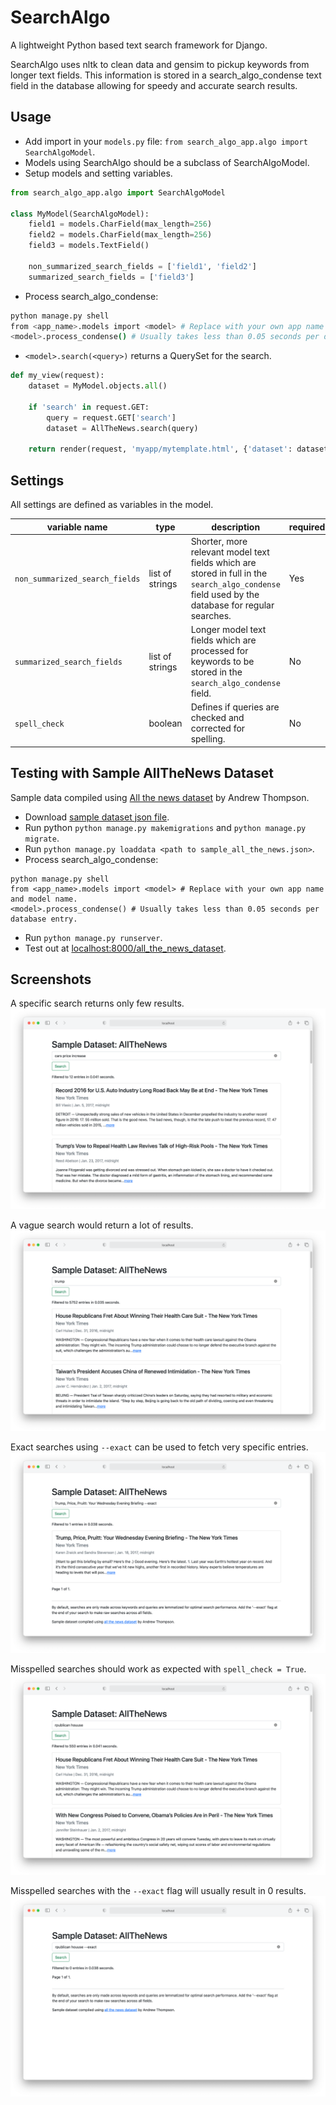 # SearchAlgo
A lightweight Python based text search framework for Django.

SearchAlgo uses nltk to clean data and gensim to pickup keywords from longer text fields. This information is stored in a search_algo_condense text field in the database allowing for speedy and accurate search results.

## Usage
* Add import in your `models.py` file: `from search_algo_app.algo import SearchAlgoModel`.
* Models using SearchAlgo should be a subclass of SearchAlgoModel.
* Setup models and setting variables.
```python 
from search_algo_app.algo import SearchAlgoModel

class MyModel(SearchAlgoModel):
    field1 = models.CharField(max_length=256)
    field2 = models.CharField(max_length=256)
    field3 = models.TextField()

    non_summarized_search_fields = ['field1', 'field2']
    summarized_search_fields = ['field3']
```
* Process search_algo_condense:
```bash
python manage.py shell
from <app_name>.models import <model> # Replace with your own app name and model name.
<model>.process_condense() # Usually takes less than 0.05 seconds per database entry.
```
* `<model>.search(<query>)` returns a QuerySet for the search.
```python
def my_view(request):
    dataset = MyModel.objects.all()

    if 'search' in request.GET:
        query = request.GET['search']
        dataset = AllTheNews.search(query)

    return render(request, 'myapp/mytemplate.html', {'dataset': dataset})

```

## Settings
All settings are defined as variables in the model.

| variable name | type | description | required | default |
| -- | -- | -- | --| -- |
| `non_summarized_search_fields` | list of strings | Shorter, more relevant model text fields which are stored in full in the `search_algo_condense` field used by the database for regular searches. | Yes | None |
| `summarized_search_fields` | list of strings | Longer model text fields which are processed for keywords to be stored in the `search_algo_condense` field. | No | None |
| `spell_check` | boolean | Defines if queries are checked and corrected for spelling. | No | False |

## Testing with Sample AllTheNews Dataset
Sample data compiled using [All the news dataset](https://www.kaggle.com/snapcrack/all-the-news) by Andrew Thompson.

* Download [sample dataset json file](https://mega.nz/file/smpgwS5Z#mVIeyQbqC8Sv4A2w5balkXtOfwCXG4QwX8zq-xqFiKc).
* Run python `python manage.py makemigrations` and `python manage.py migrate`.
* Run `python manage.py loaddata <path to sample_all_the_news.json>`.
* Process search_algo_condense:
```shell
python manage.py shell
from <app_name>.models import <model> # Replace with your own app name and model name.
<model>.process_condense() # Usually takes less than 0.05 seconds per database entry.
```
* Run `python manage.py runserver`.
* Test out at [localhost:8000/all_the_news_dataset](http://localhost:8000/all_the_news_dataset/).

## Screenshots
A specific search returns only few results.
![](/screenshots/specific_search.png)

A vague search would return a lot of results.
![](/screenshots/vague_search.png)

Exact searches using `--exact` can be used to fetch very specific entries.
![](/screenshots/exact_search.png)

Misspelled searches should work as expected with `spell_check = True`.
![](/screenshots/misspelled_search.png)

Misspelled searches with the `--exact` flag will usually result in 0 results.
![](/screenshots/exact_misspelled_search.png)

